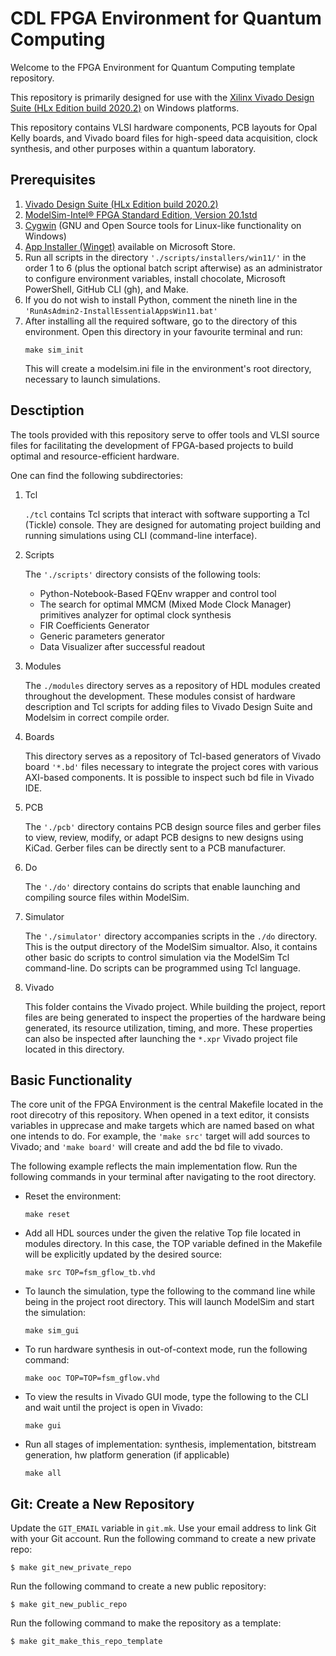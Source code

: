 # CDL FPGA Environment for Quantum Computing

Welcome to the FPGA Environment for Quantum Computing template repository.

This repository is primarily designed for use with the [Xilinx Vivado Design Suite (HLx Edition build 2020.2)](https://www.xilinx.com/support/download/index.html/content/xilinx/en/downloadNav/vivado-design-tools/archive.html) on Windows platforms.

This repository contains VLSI hardware components, PCB layouts for Opal Kelly boards, and Vivado board files for high-speed data acquisition, clock synthesis, and other purposes within a quantum laboratory.



## Prerequisites

1. [Vivado Design Suite (HLx Edition build 2020.2)](https://www.xilinx.com/support/download/index.html/content/xilinx/en/downloadNav/vivado-design-tools/archive.html)
2. [ModelSim-Intel® FPGA Standard Edition, Version 20.1std](https://www.intel.com/content/www/us/en/software-kit/750637/modelsim-intel-fpgas-standard-edition-software-version-20-1.html?)
3. [Cygwin](https://www.cygwin.com/install.html) (GNU and Open Source tools for Linux-like functionality on Windows)
4. [App Installer (Winget)](https://apps.microsoft.com/store/detail/app-installer/9NBLGGH4NNS1) available on Microsoft Store.
5. Run all scripts in the directory `'./scripts/installers/win11/'` in the order 1 to 6 (plus the optional batch script afterwise) as an administrator to configure environment variables, install chocolate, Microsoft PowerShell, GitHub CLI (gh), and Make.
6. If you do not wish to install Python, comment the nineth line in the `'RunAsAdmin2-InstallEssentialAppsWin11.bat'`
7. After installing all the required software, go to the directory of this environment. Open this directory in your favourite terminal and run:
    ```shell
    make sim_init
    ```
    This will create a modelsim.ini file in the environment's root directory, necessary to launch simulations.


## Desctiption

The tools provided with this repository serve to offer tools and VLSI source files for facilitating the development of FPGA-based projects to build optimal and resource-efficient hardware.

One can find the following subdirectories:

1. Tcl

    `./tcl` contains Tcl scripts that interact with software supporting a Tcl (Tickle) console. They are designed for automating project building and running simulations using CLI (command-line interface).

2. Scripts

    The `'./scripts'` directory consists of the following tools:

   - Python-Notebook-Based FQEnv wrapper and control tool
   - The search for optimal MMCM (Mixed Mode Clock Manager) primitives analyzer for optimal clock synthesis
   - FIR Coefficients Generator
   - Generic parameters generator
   - Data Visualizer after successful readout

3. Modules

    The `./modules` directory serves as a repository of HDL modules created throughout the development. These modules consist of hardware description and Tcl scripts for adding files to Vivado Design Suite and Modelsim in correct compile order.

4. Boards

    This directory serves as a repository of Tcl-based generators of Vivado board `'*.bd'` files necessary to integrate the project cores with various AXI-based components. It is possible to inspect such bd file in Vivado IDE.

5. PCB

    The `'./pcb'` directory contains PCB design source files and gerber files to view, review, modify, or adapt PCB designs to new designs using KiCad. Gerber files can be directly sent to a PCB manufacturer.

6. Do

    The `'./do'` directory contains do scripts that enable launching and compiling source files within ModelSim.

7. Simulator

    The `'./simulator'` directory accompanies scripts in the `./do` directory. This is the output directory of the ModelSim simualtor. Also, it contains other basic do scripts to control simulation via the ModelSim Tcl command-line. Do scripts can be programmed using Tcl language.

8. Vivado

    This folder contains the Vivado project. While building the project, report files are being generated to inspect the properties of the hardware being generated, its resource utilization, timing, and more. These properties can also be inspected after launching the `*.xpr` Vivado project file located in this directory.


## Basic Functionality

The core unit of the FPGA Environment is the central Makefile located in the root direcotry of this repository. When opened in a text editor, it consists variables in upprecase and make targets which are named based on what one intends to do. For example, the `'make src'` target will add sources to Vivado; and `'make board'` will create and add the bd file to vivado. 

The following example reflects the main implementation flow. Run the following commands in your terminal after navigating to the root directory.

- Reset the environment:
    ```shell
    make reset
    ```

- Add all HDL sources under the given the relative Top file located in modules directory. In this case, the TOP variable defined in the Makefile will be explicitly updated by the desired source:
    ```shell
    make src TOP=fsm_gflow_tb.vhd
    ```

- To launch the simulation, type the following to the command line while being in the project root directory. This will launch ModelSim and start the simulation:
    ```shell
    make sim_gui
    ```

- To run hardware synthesis in out-of-context mode, run the following command:
    ```shell
    make ooc TOP=TOP=fsm_gflow.vhd
    ```

- To view the results in Vivado GUI mode, type the following to the CLI and wait until the project is open in Vivado:
    ```shell
    make gui
    ```

- Run all stages of implementation: synthesis, implementation, bitstream generation, hw platform generation (if applicable)
    ```shell
    make all
    ```



## Git: Create a New Repository

Update the `GIT_EMAIL` variable in `git.mk`. Use your email address to link Git with your Git account.
Run the following command to create a new private repo:

```shell
$ make git_new_private_repo
```

Run the following command to create a new public repository:

```shell
$ make git_new_public_repo
```

Run the following command to make the repository as a template:

```shell
$ make git_make_this_repo_template
```